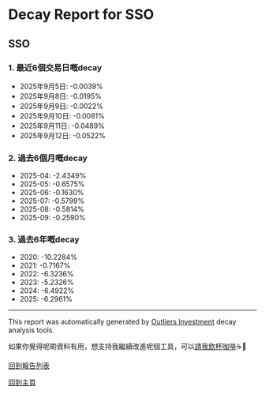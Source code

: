 # Decay Report for SSO

## SSO

### 1. 最近6個交易日嘅decay

- 2025年9月5日: -0.0039%
- 2025年9月8日: -0.0195%
- 2025年9月9日: -0.0022%
- 2025年9月10日: -0.0081%
- 2025年9月11日: -0.0489%
- 2025年9月12日: -0.0522%

### 2. 過去6個月嘅decay

- 2025-04: -2.4349%
- 2025-05: -0.6575%
- 2025-06: -0.1630%
- 2025-07: -0.5799%
- 2025-08: -0.5814%
- 2025-09: -0.2590%

### 3. 過去6年嘅decay

- 2020: -10.2284%
- 2021: -0.7167%
- 2022: -6.3236%
- 2023: -5.2326%
- 2024: -6.4922%
- 2025: -6.2961%

------------------------------
This report was automatically generated by [Outliers Investment](https://outliersecon.github.io/Outliers-Investment/) decay analysis tools.

如果你覺得呢啲資料有用，想支持我繼續改進呢個工具，可以[請我飲杯咖啡](https://buymeacoffee.com/outliersecon)☕🙏

[回到報告列表](https://outliersecon.github.io/Outliers-Investment/reports/reports_public)

[回到主頁](https://outliersecon.github.io/Outliers-Investment/)